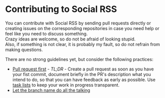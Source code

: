 # Contributing to Social RSS

You can contribute with Social RSS by sending pull requests directly or creating issues on the corresponding repositories in case you need help or feel like you need to discuss something.  
Crazy ideas are welcome, so do not be afraid of looking stupid.  
Also, if something is not clear, it is probably my fault, so do not refrain from making questions.

There are no strong guidelines yet, but consider the following practices:
* [Pull request first](https://medium.com/practical-blend/pull-request-first-f6bb667a9b6) - _TL;DR_ - Create a pull request as soon as you have your fist commit, document briefly in the PR's description what you intend to do, so that you can have feedback as early as possible. Use [task lists](https://help.github.com/en/github/managing-your-work-on-github/about-task-lists) to keep your work in progress transparent.
* [Let the branch name do all the talking](https://codeburst.io/let-the-branch-name-do-all-the-talking-in-git-e614ff85aa30)